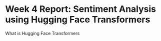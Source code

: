 
# Week 4 Report: Sentiment Analysis using Hugging Face Transformers 

What is Hugging Face Transformers 
